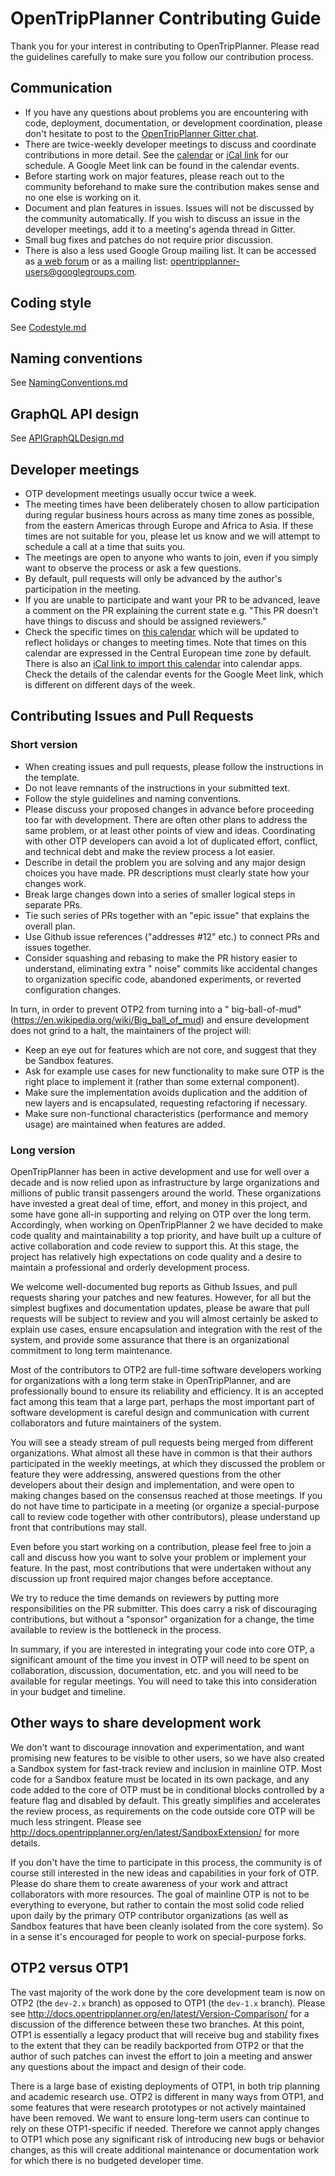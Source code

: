 # OpenTripPlanner Contributing Guide

Thank you for your interest in contributing to OpenTripPlanner. Please read the guidelines carefully to make sure you follow our contribution process.

## Communication

- If you have any questions about problems you are encountering with code, deployment, documentation,
or development coordination, please don't hesitate to post to the [OpenTripPlanner Gitter chat](https://gitter.im/opentripplanner/OpenTripPlanner).
- There are twice-weekly developer meetings to discuss and coordinate contributions in more detail. See the [calendar](https://calendar.google.com/calendar/u/0/embed?src=ormbltvsqb6adl80ejgudt0glc@group.calendar.google.com) or [iCal link](https://calendar.google.com/calendar/ical/ormbltvsqb6adl80ejgudt0glc@group.calendar.google.com/public/basic.ics) for our schedule. A Google Meet link can be found in the calendar events.
- Before starting work on major features, please reach out to the community beforehand to make sure the contribution makes sense and no one else is working on it.
- Document and plan features in issues. Issues will not be discussed by the community automatically. If you wish to discuss an issue in the developer meetings, add it to a meeting's agenda thread in Gitter.
- Small bug fixes and patches do not require prior discussion.
- There is also a less used Google Group mailing list. It can be accessed as
[a web forum](https://groups.google.com/g/opentripplanner-users) or as a mailing list: <opentripplanner-users@googlegroups.com>.

## Coding style

See [Codestyle.md](doc/dev/decisionrecords/Codestyle.md)

## Naming conventions

See [NamingConventions.md](doc/dev/decisionrecords/NamingConventions.md)

## GraphQL API design

See [APIGraphQLDesign.md](doc/dev/decisionrecords/APIGraphQLDesign.md)

## Developer meetings

- OTP development meetings usually occur twice a week.
- The meeting
times have been deliberately chosen to allow participation during regular business hours across as
many time zones as possible, from the eastern Americas through Europe and Africa to Asia. If these
times are not suitable for you, please let us know and we will attempt to schedule a call at a time
that suits you.
- The meetings are open to anyone who wants to
join, even if you simply want to observe the process or ask a few questions.
- By default, pull requests will only be advanced by the author's participation in the meeting.
- If you are unable to participate and want your PR to be advanced, leave a comment on the PR explaining the current state e.g. "This PR doesn't have things to discuss and should be assigned reviewers."
- Check the specific times
on [this calendar](https://calendar.google.com/calendar/u/0/embed?src=ormbltvsqb6adl80ejgudt0glc@group.calendar.google.com)
which will be updated to reflect holidays or changes to meeting times. Note that times on this
calendar are expressed in the Central European time zone by default. There is also
an [iCal link to import this calendar](https://calendar.google.com/calendar/ical/ormbltvsqb6adl80ejgudt0glc@group.calendar.google.com/public/basic.ics)
into calendar apps. Check the details of the calendar events for the Google Meet link, which is
different on different days of the week.

## Contributing Issues and Pull Requests

### Short version

- When creating
issues and pull requests, please follow the instructions in the template.
- Do not leave remnants of
the instructions in your submitted text.
- Follow the style guidelines and naming conventions.
- Please discuss your proposed changes in advance before proceeding too far with
  development. There are often other plans to address the same problem, or at least other points of
  view and ideas. Coordinating with other OTP developers can avoid a lot of duplicated effort,
  conflict, and technical debt and make the review process a lot easier.
- Describe in detail the problem you are solving and any major design choices you have made. PR
  descriptions must clearly state how your changes work.
- Break large changes down into a series of smaller logical steps in separate PRs.
- Tie such series of PRs together with an "epic issue" that explains the overall plan.
- Use Github issue references ("addresses #12" etc.) to connect PRs and issues together.
- Consider squashing and rebasing to make the PR history easier to understand, eliminating extra "
  noise" commits like accidental changes to organization specific code, abandoned experiments, or
  reverted configuration changes.

In turn, in order to prevent OTP2 from turning into a "
big-ball-of-mud" (https://en.wikipedia.org/wiki/Big_ball_of_mud) and ensure development does not
grind to a halt, the maintainers of the project will:

- Keep an eye out for features which are not core, and suggest that they be Sandbox features.
- Ask for example use cases for new functionality to make sure OTP is the right place to implement
  it (rather than some external component).
- Make sure the implementation avoids duplication and the addition of new layers and is
  encapsulated, requesting refactoring if necessary.
- Make sure non-functional characteristics (performance and memory usage) are maintained when
  features are added.


### Long version

OpenTripPlanner has been in active development and use for well over a decade and is now relied upon
as infrastructure by large organizations and millions of public transit passengers around the world.
These organizations have invested a great deal of time, effort, and money in this project, and some
have gone all-in supporting and relying on OTP over the long term. Accordingly, when working on
OpenTripPlanner 2 we have decided to make code quality and maintainability a top priority, and have
built up a culture of active collaboration and code review to support this. At this stage, the
project has relatively high expectations on code quality and a desire to maintain a professional and
orderly development process.

We welcome well-documented bug reports as Github Issues, and pull requests sharing your patches and
new features. However, for all but the simplest bugfixes and documentation updates, please be aware
that pull requests will be subject to review and you will almost certainly be asked to explain use
cases, ensure encapsulation and integration with the rest of the system, and provide some assurance
that there is an organizational commitment to long term maintenance.

Most of the contributors to OTP2 are full-time software developers working for organizations with a
long term stake in OpenTripPlanner, and are professionally bound to ensure its reliability and
efficiency. It is an accepted fact among this team that a large part, perhaps the most important
part of software development is careful design and communication with current collaborators and
future maintainers of the system.

You will see a steady stream of pull requests being merged from different organizations. What almost
all these have in common is that their authors participated in the weekly meetings, at which they
discussed the problem or feature they were addressing, answered questions from the other developers
about their design and implementation, and were open to making changes based on the consensus
reached at those meetings. If you do not have time to participate in a meeting (or organize a
special-purpose call to review code together with other contributors), please understand up front
that contributions may stall.

Even before you start working on a contribution, please feel free to join a call and discuss how you
want to solve your problem or implement your feature. In the past, most contributions that were
undertaken without any discussion up front required major changes before acceptance.

We try to reduce the time demands on reviewers by putting more responsibilities on the PR submitter.
This does carry a risk of discouraging contributions, but without a "sponsor" organization for a
change, the time available to review is the bottleneck in the process.

In summary, if you are interested in integrating your code into core OTP, a significant amount of the
time you invest in OTP will need to be spent on collaboration, discussion, documentation, etc. and
you will need to be available for regular meetings. You will need to take this into consideration in
your budget and timeline.

## Other ways to share development work

We don't want to discourage innovation and experimentation, and want promising new features to be
visible to other users, so we have also created a Sandbox system for fast-track review and inclusion
in mainline OTP. Most code for a Sandbox feature must be located in its own package, and any code
added to the core of OTP must be in conditional blocks controlled by a feature flag and disabled by
default. This greatly simplifies and accelerates the review process, as requirements on the code
outside core OTP will be much less stringent. Please
see http://docs.opentripplanner.org/en/latest/SandboxExtension/ for more details.

If you don't have the time to participate in this process, the community is of course still
interested in the new ideas and capabilities in your fork of OTP. Please do share them to
create awareness of your work and attract collaborators with
more resources. The goal of mainline OTP is not to be everything to everyone, but rather to contain
the most solid code relied upon daily by the primary OTP contributor organizations (as well as
Sandbox features that have been cleanly isolated from the core system). So in a sense it's
encouraged for people to work on special-purpose forks.

## OTP2 versus OTP1

The vast majority of the work done by the core development team is now on OTP2 (the `dev-2.x`
branch) as opposed to OTP1 (the `dev-1.x` branch). Please
see http://docs.opentripplanner.org/en/latest/Version-Comparison/ for a discussion of the difference
between these two branches. At this point, OTP1 is essentially a legacy product that will receive
bug and stability fixes to the extent that they can be readily backported from OTP2 or that the
author of such patches can invest the effort to join a meeting and answer any questions about the
impact and design of their code.

There is a large base of existing deployments of OTP1, in both trip planning and academic research
use. OTP2 is different in many ways from OTP1, and some features that were research prototypes or
not actively maintained have been removed. We want to ensure long-term users can continue to rely on
these OTP1-specific if needed. Therefore we cannot apply changes to OTP1 which pose any significant
risk of introducing new bugs or behavior changes, as this will create additional maintenance or
documentation work for which there is no budgeted developer time.
